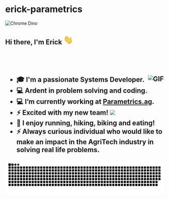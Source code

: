 # erick-parametrics


![Chrome Dino](https://mir-s3-cdn-cf.behance.net/project_modules/max_1200/4ff07986208593.5d9a654e92f36.gif)

<h2 align="left">Hi there, I'm Erick</a> <img src="https://raw.githubusercontent.com/ABSphreak/ABSphreak/master/gifs/Hi.gif" height="30" />

<br></br>
 
<!-- <a href="[https://github.com/erick-parametrics)"><img align='left' src='https://github.com/UjwalKandi/UjwalKandi/blob/changes-to-readme/svg/87202985-820dcb80-c2b6-11ea-9f56-7ec461c497c3.gif' width='150"'></a></h2>
 -->
<img align="right" alt="GIF" src="https://i.pinimg.com/originals/e4/26/70/e426702edf874b181aced1e2fa5c6cde.gif" />

 
<!--  <img align="right" src="https://media.giphy.com/media/M9gbBd9nbDrOTu1Mqx/giphy.gif">
 -->
- 🎓 I'm a passionate Systems Developer.
- 💻 Ardent in problem solving and coding. 
- 💻 I’m currently working at [Parametrics.ag](https://parametrics.ag).
- ⚡ Excited with my new team! <img src="https://media.giphy.com/media/WUlplcMpOCEmTGBtBW/giphy.gif" width="30">
- 🌱 I enjoy running, hiking, biking and eating! 
- ⚡  Always curious individual who would like to make an impact in the AgriTech industry in solving real life problems.

<div align="center">
  <a href="https://1999azzar.github.io/1999AZZAR/">
  <img  src="https://github.com/1999AZZAR/1999AZZAR/blob/main/resources/img/grid-snake.svg"
       alt="snake" /></a>
</div>


 




